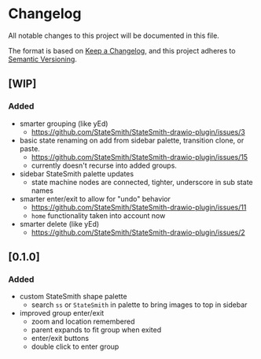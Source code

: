 # Changelog
All notable changes to this project will be documented in this file.

The format is based on [Keep a Changelog](https://keepachangelog.com/en/1.0.0/),
and this project adheres to [Semantic Versioning](https://semver.org/spec/v2.0.0.html).

## [WIP]
### Added
- smarter grouping (like yEd)
    - https://github.com/StateSmith/StateSmith-drawio-plugin/issues/3
- basic state renaming on add from sidebar palette, transition clone, or paste.
    - https://github.com/StateSmith/StateSmith-drawio-plugin/issues/15
    - currently doesn't recurse into added groups.
- sidebar StateSmith palette updates
    - state machine nodes are connected, tighter, underscore in sub state names
- smarter enter/exit to allow for "undo" behavior
    - https://github.com/StateSmith/StateSmith-drawio-plugin/issues/11
    - `home` functionality taken into account now
- smarter delete (like yEd)
    - https://github.com/StateSmith/StateSmith-drawio-plugin/issues/2

## [0.1.0]
### Added
- custom StateSmith shape palette
    - search `ss` or `StateSmith` in palette to bring images to top in sidebar
- improved group enter/exit
    - zoom and location remembered
    - parent expands to fit group when exited
    - enter/exit buttons
    - double click to enter group

